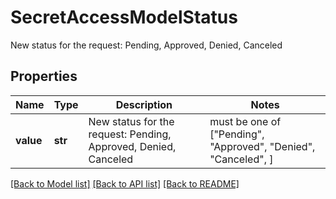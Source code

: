 # SecretAccessModelStatus

New status for the request: Pending, Approved, Denied, Canceled

## Properties
Name | Type | Description | Notes
------------ | ------------- | ------------- | -------------
**value** | **str** | New status for the request: Pending, Approved, Denied, Canceled |  must be one of ["Pending", "Approved", "Denied", "Canceled", ]

[[Back to Model list]](../README.md#documentation-for-models) [[Back to API list]](../README.md#documentation-for-api-endpoints) [[Back to README]](../README.md)


